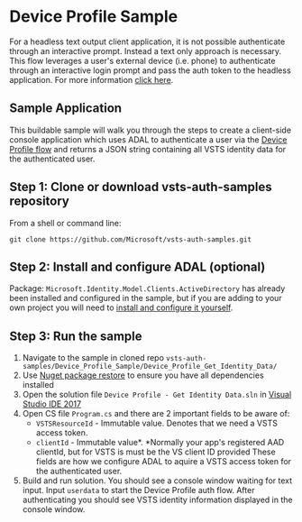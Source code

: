 # Device Profile Sample

For a headless text output client application, it is not possible authenticate through an interactive prompt. Instead a text only approach is necessary. This flow leverages a user's external device (i.e. phone) to authenticate through an interactive login prompt and pass the auth token to the headless application. For more information [click here](https://azure.microsoft.com/en-us/resources/samples/active-directory-dotnet-deviceprofile/?v=17.23h).

## Sample Application

This buildable sample will walk you through the steps to create a client-side console application which uses ADAL to authenticate a user via the [Device Profile flow](https://azure.microsoft.com/en-us/resources/samples/active-directory-dotnet-deviceprofile/?v=17.23h) and returns a JSON string containing all VSTS identity data for the authenticated user.

## Step 1: Clone or download vsts-auth-samples repository

From a shell or command line: 
```no-highlight
git clone https://github.com/Microsoft/vsts-auth-samples.git
```

## Step 2: Install and configure ADAL (optional)

Package: `Microsoft.Identity.Model.Clients.ActiveDirectory` has already been installed and configured in the sample, but if you are adding to your own project you will need to [install and configure it yourself](https://www.nuget.org/packages/Microsoft.IdentityModel.Clients.ActiveDirectory). 

## Step 3: Run the sample

1. Navigate to the sample in cloned repo `vsts-auth-samples/Device_Profile_Sample/Device_Profile_Get_Identity_Data/`
2. Use [Nuget package restore](https://docs.microsoft.com/en-us/nuget/consume-packages/package-restore) to ensure you have all dependencies installed
3. Open the solution file `Device Profile - Get Identity Data.sln` in [Visual Studio IDE 2017](https://www.visualstudio.com/downloads/)
4. Open CS file `Program.cs` and there are 2 important fields to be aware of:
    * `VSTSResourceId` - Immutable value. Denotes that we need a VSTS access token.
    * `clientId` - Immutable value*. *Normally your app's registered AAD clientId, but for VSTS is must be the VS client ID provided
    These fields are how we configure ADAL to aquire a VSTS access token for the authenticated user.
5. Build and run solution. You should see a console window waiting for text input. Input `userdata` to start the Device Profile auth flow. After authenticating you should see VSTS identity information displayed in the console window.